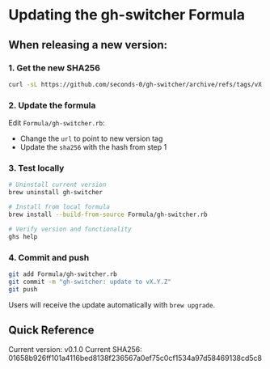 # Updating the gh-switcher Formula

## When releasing a new version:

### 1. Get the new SHA256
```bash
curl -sL https://github.com/seconds-0/gh-switcher/archive/refs/tags/vX.Y.Z.tar.gz | shasum -a 256
```

### 2. Update the formula
Edit `Formula/gh-switcher.rb`:
- Change the `url` to point to new version tag
- Update the `sha256` with the hash from step 1

### 3. Test locally
```bash
# Uninstall current version
brew uninstall gh-switcher

# Install from local formula
brew install --build-from-source Formula/gh-switcher.rb

# Verify version and functionality
ghs help
```

### 4. Commit and push
```bash
git add Formula/gh-switcher.rb
git commit -m "gh-switcher: update to vX.Y.Z"
git push
```

Users will receive the update automatically with `brew upgrade`.

## Quick Reference

Current version: v0.1.0
Current SHA256: 01658b926ff101a4116bed8138f236567a0ef75c0cf1534a97d58469138cd5c8